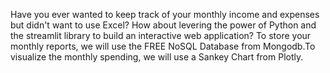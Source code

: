 Have you ever wanted to keep track of your monthly income and expenses but didn't want to use Excel? How about levering the power of Python and the streamlit library to build an interactive web application? To store your monthly reports, we will use the FREE NoSQL Database from Mongodb.To visualize the monthly spending, we will use a Sankey Chart from Plotly.
